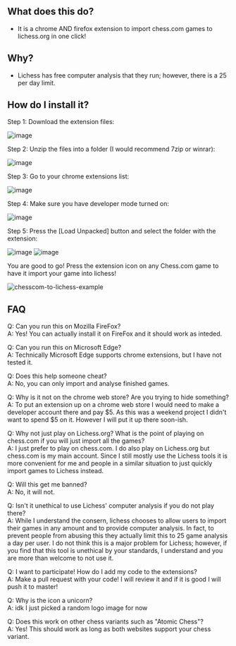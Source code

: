 
## **What does this do?**
 - It is a chrome AND firefox extension to import chess.com games to lichess.org in one click!

## **Why?**
 - Lichess has free computer analysis that they run; however, there is a 25 per day limit.
 
## **How do I install it?**
Step 1: Download the extension files:

![image](https://user-images.githubusercontent.com/34536619/120172899-5cccc900-c1b8-11eb-9458-dd030e10521a.png)

Step 2: Unzip the files into a folder (I would recommend 7zip or winrar):

![image](https://user-images.githubusercontent.com/34536619/120173137-96053900-c1b8-11eb-9eac-14434b81835c.png)

Step 3: Go to your chrome extensions list:

![image](https://user-images.githubusercontent.com/34536619/120172575-0c556b80-c1b8-11eb-86f3-7387fd114c13.png)

Step 4: Make sure you have developer mode turned on:

![image](https://user-images.githubusercontent.com/34536619/120172692-298a3a00-c1b8-11eb-8b20-16c1f8fcbe8a.png)

Step 5: Press the [Load Unpacked] button and select the folder with the extension:

![image](https://user-images.githubusercontent.com/34536619/120172790-40c92780-c1b8-11eb-8011-221b72ba355b.png)
![image](https://user-images.githubusercontent.com/34536619/120173236-ae755380-c1b8-11eb-9e16-a909e0f69c2e.png)

You are good to go! Press the extension icon on any Chess.com game to have it import your game into lichess!

![chesscom-to-lichess-example](https://user-images.githubusercontent.com/34536619/120174245-baade080-c1b9-11eb-8aa8-f21bd3d3bc89.gif)


## **FAQ**

Q: Can you run this on Mozilla FireFox?  
A: Yes! You can actually install it on FireFox and it should work as inteded.

Q: Can you run this on Microsoft Edge?  
A: Technically Microsoft Edge supports chrome extensions, but I have not tested it.

Q: Does this help someone cheat?  
A: No, you can only import and analyse finished games.


Q: Why is it not on the chrome web store? Are you trying to hide something?  
A: To put an extension up on a chrome web store I would need to make a developer account there and pay $5. As this was a weekend project I didn't want to spend $5 on it. However I will put it up there soon-ish.


Q: Why not just play on Lichess.org? What is the point of playing on chess.com if you will just import all the games?  
A: I just prefer to play on chess.com. I do also play on Lichess.org but chess.com is my main account. Since I still mostly use the Lichess tools it is more convenient for me and people in a similar situation to just quickly import games to Lichess instead.


Q: Will this get me banned?  
A: No, it will not.


Q: Isn't it unethical to use Lichess' computer analysis if you do not play there?  
A: While I understand the consern, lichess chooses to allow users to import their games in any amount and to provide computer analysis. In fact, to prevent people from abusing this they actually limit this to 25 game analysis a day per user. I do not think this is a major problem for Lichess; however, if you find that this tool is unethical by your standards, I understand and you are more than welcome to not use it.


Q: I want to participate! How do I add my code to the extensions?  
A: Make a pull request with your code! I will review it and if it is good I will push it to master!


Q: Why is the icon a unicorn?  
A: idk I just picked a random logo image for now


Q: Does this work on other chess variants such as "Atomic Chess"?  
A: Yes! This should work as long as both websites support your chess variant.

